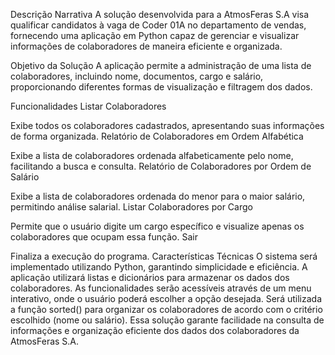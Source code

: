 Descrição Narrativa
A solução desenvolvida para a AtmosFeras S.A visa qualificar candidatos à vaga de Coder 01A no departamento de vendas, fornecendo uma aplicação em Python capaz de gerenciar e visualizar informações de colaboradores de maneira eficiente e organizada.

Objetivo da Solução
A aplicação permite a administração de uma lista de colaboradores, incluindo nome, documentos, cargo e salário, proporcionando diferentes formas de visualização e filtragem dos dados.

Funcionalidades
Listar Colaboradores

Exibe todos os colaboradores cadastrados, apresentando suas informações de forma organizada.
Relatório de Colaboradores em Ordem Alfabética

Exibe a lista de colaboradores ordenada alfabeticamente pelo nome, facilitando a busca e consulta.
Relatório de Colaboradores por Ordem de Salário

Exibe a lista de colaboradores ordenada do menor para o maior salário, permitindo análise salarial.
Listar Colaboradores por Cargo

Permite que o usuário digite um cargo específico e visualize apenas os colaboradores que ocupam essa função.
Sair

Finaliza a execução do programa.
Características Técnicas
O sistema será implementado utilizando Python, garantindo simplicidade e eficiência.
A aplicação utilizará listas e dicionários para armazenar os dados dos colaboradores.
As funcionalidades serão acessíveis através de um menu interativo, onde o usuário poderá escolher a opção desejada.
Será utilizada a função sorted() para organizar os colaboradores de acordo com o critério escolhido (nome ou salário).
Essa solução garante facilidade na consulta de informações e organização eficiente dos dados dos colaboradores da AtmosFeras S.A.
